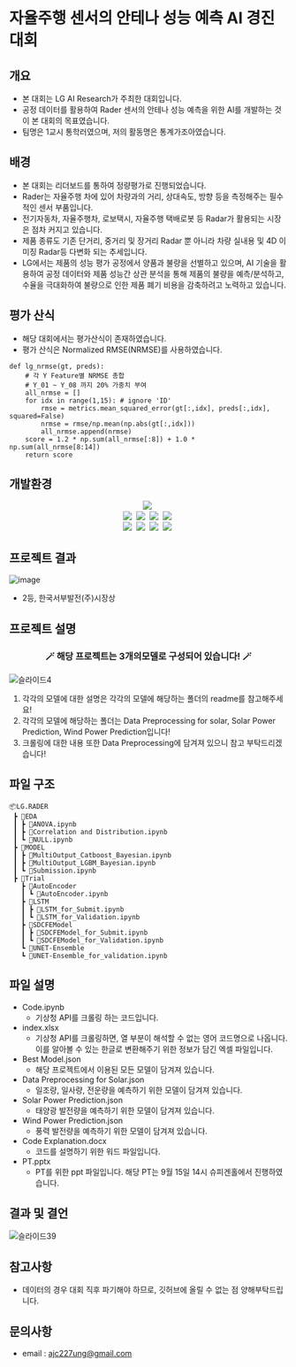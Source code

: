 # 자율주행 센서의 안테나 성능 예측 AI 경진대회

## 개요
* 본 대회는 LG AI Research가 주최한 대회입니다.
* 공정 데이터를 활용하여 Rader 센서의 안테나 성능 예측을 위한 AI를 개발하는 것이 본 대회의 목표였습니다.
* 팀명은 1교시 통학러였으며, 저의 활동명은 통계가조아였습니다.

## 배경
* 본 대회는 리더보드를 통하여 정량평가로 진행되었습니다.
* Rader는 자율주행 차에 있어 차량과의 거리, 상대속도, 방향 등을 측정해주는 필수적인 센서 부품입니다.
* 전기자동차, 자율주행차, 로보택시, 자율주행 택배로봇 등 Radar가 활용되는 시장은 점차 커지고 있습니다. 
* 제품 종류도 기존 단거리, 중거리 및 장거리 Radar 뿐 아니라 차량 실내용 및 4D 이미징 Radar등 다변화 되는 추세입니다.
* LG에서는 제품의 성능 평가 공정에서 양품과 불량을 선별하고 있으며, AI 기술을 활용하여 공정 데이터와 제품 성능간 상관 분석을 통해 제품의 불량을 예측/분석하고, 수율을 극대화하여 불량으로 인한 제품 폐기 비용을 감축하려고 노력하고 있습니다.

## 평가 산식
* 해당 대회에서는 평가산식이 존재하였습니다.
* 평가 산식은 Normalized RMSE(NRMSE)를 사용하였습니다.
```
def lg_nrmse(gt, preds):
    # 각 Y Feature별 NRMSE 총합
    # Y_01 ~ Y_08 까지 20% 가중치 부여
    all_nrmse = []
    for idx in range(1,15): # ignore 'ID'
        rmse = metrics.mean_squared_error(gt[:,idx], preds[:,idx], squared=False)
        nrmse = rmse/np.mean(np.abs(gt[:,idx]))
        all_nrmse.append(nrmse)
    score = 1.2 * np.sum(all_nrmse[:8]) + 1.0 * np.sum(all_nrmse[8:14])
    return score
```

## 개발환경
<p align="center">
  <img src="https://img.shields.io/badge/TensorFlow-FF6F00?style=flat-square&logo=TensorFlow&logoColor=white"/></a>&nbsp
  <br>
  <img src="https://img.shields.io/badge/pandas-150458?style=flat-square&logo=pandas&logoColor=white"/></a>&nbsp
  <img src="https://img.shields.io/badge/NumPy-013243?style=flat-square&logo=NumPy&logoColor=white"/></a>&nbsp
  <img src="https://img.shields.io/badge/SciPy-8CAAE6?style=flat-square&logo=SciPy&logoColor=white"/></a>&nbsp
  <img src="https://img.shields.io/badge/scikit-learn-F7931E?style=flat-square&logo=scikit-learn&logoColor=white"/></a>&nbsp
  <br>
    <img src="https://img.shields.io/badge/-LightGBM-yellow"/></a>&nbsp
    <img src="https://img.shields.io/badge/-catboost-yellow"/></a>&nbsp
    <img src="https://img.shields.io/badge/-byes_opt-blueviolet"/></a>&nbsp
    <img src="https://img.shields.io/badge/-matplotlib-blue"/></a>&nbsp
</p>

## 프로젝트 결과
![image](https://user-images.githubusercontent.com/89781598/189381041-bfd51ac9-5c10-49f9-9b48-a3dba3f9a2fc.png)
- 2등, 한국서부발전(주)시장상

## 프로젝트 설명
<h3 align="center">🪄 해당 프로젝트는 3개의모델로 구성되어 있습니다! 🪄</h3>

![슬라이드4](https://user-images.githubusercontent.com/89781598/189539548-59d43959-ce0f-4185-b209-25c37fa67c11.JPG)

1. 각각의 모델에 대한 설명은 각각의 모델에 해당하는 폴더의 readme를 참고해주세요!<br>
2. 각각의 모델에 해당하는 폴더는 Data Preprocessing for solar, Solar Power Prediction, Wind Power Prediction입니다!
3. 크롤링에 대한 내용 또한 Data Preprocessing에 담겨져 있으니 참고 부탁드리겠습니다!

## 파일 구조
```
📦LG.RADER
 ┣ 📂EDA
 ┃ ┣ 📜ANOVA.ipynb
 ┃ ┣ 📜Correlation and Distribution.ipynb
 ┃ ┗ 📜NULL.ipynb
 ┣ 📂MODEL
 ┃ ┣ 📜MultiOutput_Catboost_Bayesian.ipynb
 ┃ ┣ 📜MultiOutput_LGBM_Bayesian.ipynb
 ┃ ┗ 📜Submission.ipynb
 ┣ 📂Trial
   ┣ 📂AutoEncoder
   ┃ ┗ 📜AutoEncoder.ipynb
   ┣ 📂LSTM
   ┃ ┣ 📜LSTM_for_Submit.ipynb
   ┃ ┗ 📜LSTM_for_Validation.ipynb
   ┣ 📂SDCFEModel
   ┃ ┣ 📜SDCFEModel_for_Submit.ipynb
   ┃ ┗ 📜SDCFEModel_for_Validation.ipynb
   ┗ 📂UNET-Ensemble
   ┗ 📜UNET-Ensemble_for_validation.ipynb
```

## 파일 설명
- Code.ipynb
    - 기상청 API를 크롤링 하는 코드입니다.
- index.xlsx
    - 기상청 API를 크롤링하면, 열 부분이 해석할 수 없는 영어 코드명으로 나옵니다. 이를 알아볼 수 있는 한글로 변환해주기 위한 정보가 담긴 엑셀 파일입니다.
- Best Model.json
    - 해당 프로젝트에서 이용된 모든 모델이 담겨져 있습니다.
- Data Preprocessing for Solar.json
    - 일조량, 일사량, 전운량을 예측하기 위한 모델이 담겨져 있습니다.
- Solar Power Prediction.json
    - 태양광 발전량을 예측하기 위한 모델이 담겨져 있습니다.
- Wind Power Prediction.json
    - 풍력 발전량을 예측하기 위한 모델이 담겨져 있습니다.
- Code Explanation.docx
    - 코드를 설명하기 위한 워드 파일입니다.
- PT.pptx
    - PT를 위한 ppt 파일입니다. 해당 PT는 9월 15일 14시 슈피겐홀에서 진행하였습니다.

## 결과 및 결언

![슬라이드39](https://user-images.githubusercontent.com/89781598/189540503-e23b15ca-f8f6-4e32-921a-72b431cfd98a.JPG)

## 참고사항
- 데이터의 경우 대회 직후 파기해야 하므로, 깃허브에 올릴 수 없는 점 양해부탁드립니다.

## 문의사항
* email : ajc227ung@gmail.com

